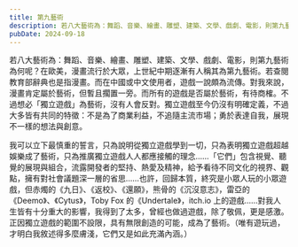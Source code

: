 ```yaml
---
title: 第九藝術
description: 若八大藝術為：舞蹈、音樂、繪畫、雕塑、建築、文學、戲劇、電影，則第九藝術為何呢？在歐美，漫畫流行於大眾，上世紀中期逐漸有……
pubDate: 2024-09-18
---
```


若八大藝術為：舞蹈、音樂、繪畫、雕塑、建築、文學、戲劇、電影，則第九藝術為何呢？在歐美，漫畫流行於大眾，上世紀中期逐漸有人稱其為第九藝術。若查閱教育部辭典也是指漫畫。而在中國或中文使用者，遊戲一說頗為流傳。對我來說，漫畫肯定屬於藝術，但暫且擱置一旁。而所有的遊戲是否屬於藝術，有待商榷。不過想必「獨立遊戲」為藝術，沒有人會反對。獨立遊戲至今仍沒有明確定義，不過大多皆有共同的特徵：不是為了商業利益，不追隨主流市場；勇於表達自我，展現不一樣的想法與創意。

我可以立下最慎重的誓言，只為說明從獨立遊戲學到一切，只為表明獨立遊戲超越娛樂成了藝術，只為推廣獨立遊戲人人都應接觸的理念……「它們」包含視覺、聽覺的展現與組合，流露開發者的堅持、熱愛及精神，給予看待不同文化的視界、觀點，擁有對社會議題深一層的省思……也許，回歸本質，終究是小眾人玩的小眾遊戲，但赤燭的《九日》、《返校》、《還願》，熊骨的《沉沒意志》，雷亞的《Deemo》、《Cytus》，Toby Fox 的《Undertale》，itch.io 上的遊戲……對我人生皆有十分重大的影響，我得到了太多，曾經也做過遊戲，除了敬佩，更是感激。正因獨立遊戲的範圍不設限，具有無限創造的可能，成為了藝術。（唯有遊玩過，才明白我敘述得多麼膚淺，它們又是如此充滿內涵。）
